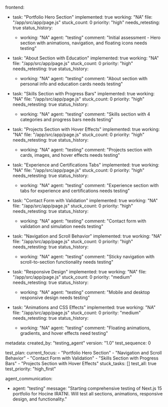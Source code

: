 frontend:
  - task: "Portfolio Hero Section"
    implemented: true
    working: "NA"
    file: "/app/src/app/page.js"
    stuck_count: 0
    priority: "high"
    needs_retesting: true
    status_history:
      - working: "NA"
        agent: "testing"
        comment: "Initial assessment - Hero section with animations, navigation, and floating icons needs testing"

  - task: "About Section with Education"
    implemented: true
    working: "NA"
    file: "/app/src/app/page.js"
    stuck_count: 0
    priority: "high"
    needs_retesting: true
    status_history:
      - working: "NA"
        agent: "testing"
        comment: "About section with personal info and education cards needs testing"

  - task: "Skills Section with Progress Bars"
    implemented: true
    working: "NA"
    file: "/app/src/app/page.js"
    stuck_count: 0
    priority: "high"
    needs_retesting: true
    status_history:
      - working: "NA"
        agent: "testing"
        comment: "Skills section with 4 categories and progress bars needs testing"

  - task: "Projects Section with Hover Effects"
    implemented: true
    working: "NA"
    file: "/app/src/app/page.js"
    stuck_count: 0
    priority: "high"
    needs_retesting: true
    status_history:
      - working: "NA"
        agent: "testing"
        comment: "Projects section with cards, images, and hover effects needs testing"

  - task: "Experience and Certifications Tabs"
    implemented: true
    working: "NA"
    file: "/app/src/app/page.js"
    stuck_count: 0
    priority: "high"
    needs_retesting: true
    status_history:
      - working: "NA"
        agent: "testing"
        comment: "Experience section with tabs for experience and certifications needs testing"

  - task: "Contact Form with Validation"
    implemented: true
    working: "NA"
    file: "/app/src/app/page.js"
    stuck_count: 0
    priority: "high"
    needs_retesting: true
    status_history:
      - working: "NA"
        agent: "testing"
        comment: "Contact form with validation and simulation needs testing"

  - task: "Navigation and Scroll Behavior"
    implemented: true
    working: "NA"
    file: "/app/src/app/page.js"
    stuck_count: 0
    priority: "high"
    needs_retesting: true
    status_history:
      - working: "NA"
        agent: "testing"
        comment: "Sticky navigation with scroll-to-section functionality needs testing"

  - task: "Responsive Design"
    implemented: true
    working: "NA"
    file: "/app/src/app/page.js"
    stuck_count: 0
    priority: "medium"
    needs_retesting: true
    status_history:
      - working: "NA"
        agent: "testing"
        comment: "Mobile and desktop responsive design needs testing"

  - task: "Animations and CSS Effects"
    implemented: true
    working: "NA"
    file: "/app/src/app/page.js"
    stuck_count: 0
    priority: "medium"
    needs_retesting: true
    status_history:
      - working: "NA"
        agent: "testing"
        comment: "Floating animations, gradients, and hover effects need testing"

metadata:
  created_by: "testing_agent"
  version: "1.0"
  test_sequence: 0

test_plan:
  current_focus:
    - "Portfolio Hero Section"
    - "Navigation and Scroll Behavior"
    - "Contact Form with Validation"
    - "Skills Section with Progress Bars"
    - "Projects Section with Hover Effects"
  stuck_tasks: []
  test_all: true
  test_priority: "high_first"

agent_communication:
  - agent: "testing"
    message: "Starting comprehensive testing of Next.js 15 portfolio for Hocine IRATNI. Will test all sections, animations, responsive design, and functionality."